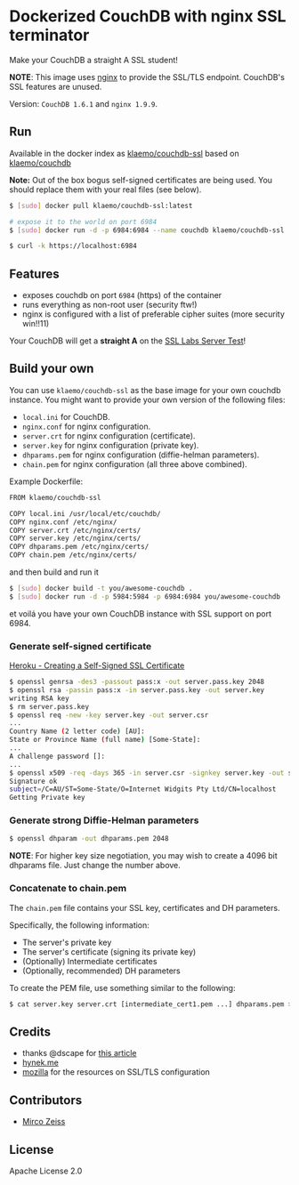# Dockerized CouchDB with nginx SSL terminator

Make your CouchDB a straight A SSL student!

**NOTE**: This image uses [nginx](http://nginx.org/) to provide the SSL/TLS endpoint.  CouchDB's SSL features are unused.

Version: `CouchDB 1.6.1` and `nginx 1.9.9`.

## Run

Available in the docker index as [klaemo/couchdb-ssl](https://index.docker.io/u/klaemo/couchdb-ssl/)
based on [klaemo/couchdb](https://index.docker.io/u/klaemo/couchdb/)

__Note:__ Out of the box bogus self-signed certificates are being used.
You should replace them with your real files (see below).

```bash
$ [sudo] docker pull klaemo/couchdb-ssl:latest

# expose it to the world on port 6984
$ [sudo] docker run -d -p 6984:6984 --name couchdb klaemo/couchdb-ssl

$ curl -k https://localhost:6984
```

## Features

* exposes couchdb on port `6984` (https) of the container
* runs everything as non-root user (security ftw!)
* nginx is configured with a list of preferable cipher suites (more security win!!11)

Your CouchDB will get a __straight A__ on the [SSL Labs Server Test](https://www.ssllabs.com/ssltest/)!

## Build your own

You can use `klaemo/couchdb-ssl` as the base image for your own couchdb instance.
You might want to provide your own version of the following files:

* `local.ini` for CouchDB.
* `nginx.conf` for nginx configuration.
* `server.crt` for nginx configuration (certificate).
* `server.key` for nginx configuration (private key).
* `dhparams.pem` for nginx configuration (diffie-helman parameters).
* `chain.pem` for nginx configuration (all three above combined).

Example Dockerfile:

```bash
FROM klaemo/couchdb-ssl

COPY local.ini /usr/local/etc/couchdb/
COPY nginx.conf /etc/nginx/
COPY server.crt /etc/nginx/certs/
COPY server.key /etc/nginx/certs/
COPY dhparams.pem /etc/nginx/certs/
COPY chain.pem /etc/nginx/certs/
```

and then build and run it

```bash
$ [sudo] docker build -t you/awesome-couchdb .
$ [sudo] docker run -d -p 5984:5984 -p 6984:6984 you/awesome-couchdb
```

et voilá you have your own CouchDB instance with SSL support on port 6984.

### Generate self-signed certificate

[Heroku - Creating a Self-Signed SSL Certificate](https://devcenter.heroku.com/articles/ssl-certificate-self)

```bash
$ openssl genrsa -des3 -passout pass:x -out server.pass.key 2048
$ openssl rsa -passin pass:x -in server.pass.key -out server.key
writing RSA key
$ rm server.pass.key
$ openssl req -new -key server.key -out server.csr
...
Country Name (2 letter code) [AU]:
State or Province Name (full name) [Some-State]:
...
A challenge password []:
...
$ openssl x509 -req -days 365 -in server.csr -signkey server.key -out server.crt
Signature ok
subject=/C=AU/ST=Some-State/O=Internet Widgits Pty Ltd/CN=localhost
Getting Private key
```

### Generate strong Diffie-Helman parameters

```bash
$ openssl dhparam -out dhparams.pem 2048
```

**NOTE**: For higher key size negotiation, you may wish to create a 4096 bit dhparams file.  Just change the number above.

### Concatenate to chain.pem

The `chain.pem` file contains your SSL key, certificates and DH parameters.

Specifically, the following information:
* The server's private key
* The server's certificate (signing its private key)
* (Optionally) Intermediate certificates
* (Optionally, recommended) DH parameters

To create the PEM file, use something similar to the following:

```sh
$ cat server.key server.crt [intermediate_cert1.pem ...] dhparams.pem > chain.pem
```

## Credits

* thanks @dscape for [this article](https://medium.com/code-adventures/35c45ce2a814)
* [hynek.me](https://hynek.me/articles/hardening-your-web-servers-ssl-ciphers/)
* [mozilla](https://wiki.mozilla.org/Security/Server_Side_TLS) for the resources on SSL/TLS configuration

## Contributors

* [Mirco Zeiss](https://github.com/zemirco)

## License

Apache License 2.0
